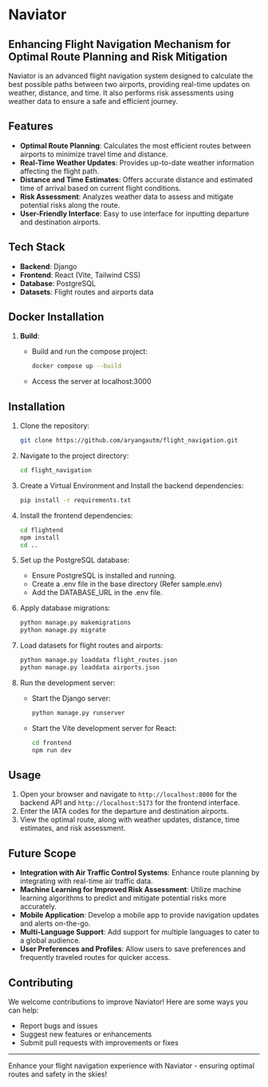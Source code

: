 # Naviator

## Enhancing Flight Navigation Mechanism for Optimal Route Planning and Risk Mitigation

Naviator is an advanced flight navigation system designed to calculate the best possible paths between two airports, providing real-time updates on weather, distance, and time. It also performs risk assessments using weather data to ensure a safe and efficient journey.

## Features

- **Optimal Route Planning**: Calculates the most efficient routes between airports to minimize travel time and distance.
- **Real-Time Weather Updates**: Provides up-to-date weather information affecting the flight path.
- **Distance and Time Estimates**: Offers accurate distance and estimated time of arrival based on current flight conditions.
- **Risk Assessment**: Analyzes weather data to assess and mitigate potential risks along the route.
- **User-Friendly Interface**: Easy to use interface for inputting departure and destination airports.

## Tech Stack

- **Backend**: Django
- **Frontend**: React (Vite, Tailwind CSS)
- **Database**: PostgreSQL
- **Datasets**: Flight routes and airports data

## Docker Installation

1. **Build**:

   - Build and run the compose project:
       ```bash
       docker compose up --build
       ```
   - Access the server at localhost:3000
    
## Installation

1. Clone the repository:
    ```bash
    git clone https://github.com/aryangautm/flight_navigation.git
    ```
2. Navigate to the project directory:
    ```bash
    cd flight_navigation
    ```
3. Create a Virtual Environment and Install the backend dependencies:
    ```bash
    pip install -r requirements.txt
    ```
4. Install the frontend dependencies:
    ```bash
    cd flightend
    npm install
    cd ..
    ```
5. Set up the PostgreSQL database:
    - Ensure PostgreSQL is installed and running.
    - Create a .env file in the base directory (Refer sample.env)
    - Add the DATABASE_URL in the .env file.

6. Apply database migrations:
    ```bash
    python manage.py makemigrations
    python manage.py migrate
    ```
7. Load datasets for flight routes and airports:
    ```bash
    python manage.py loaddata flight_routes.json
    python manage.py loaddata airports.json
    ```
8. Run the development server:
    - Start the Django server:
        ```bash
        python manage.py runserver
        ```
    - Start the Vite development server for React:
        ```bash
        cd frontend
        npm run dev
        ```

## Usage

1. Open your browser and navigate to `http://localhost:8000` for the backend API and `http://localhost:5173` for the frontend interface.
2. Enter the IATA codes for the departure and destination airports.
3. View the optimal route, along with weather updates, distance, time estimates, and risk assessment.

## Future Scope

- **Integration with Air Traffic Control Systems**: Enhance route planning by integrating with real-time air traffic data.
- **Machine Learning for Improved Risk Assessment**: Utilize machine learning algorithms to predict and mitigate potential risks more accurately.
- **Mobile Application**: Develop a mobile app to provide navigation updates and alerts on-the-go.
- **Multi-Language Support**: Add support for multiple languages to cater to a global audience.
- **User Preferences and Profiles**: Allow users to save preferences and frequently traveled routes for quicker access.

## Contributing

We welcome contributions to improve Naviator! Here are some ways you can help:

- Report bugs and issues
- Suggest new features or enhancements
- Submit pull requests with improvements or fixes

---

Enhance your flight navigation experience with Naviator - ensuring optimal routes and safety in the skies!
